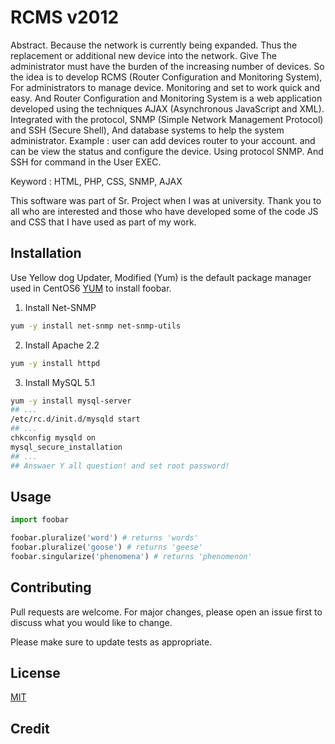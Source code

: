 # RCMS v2012

Abstract. Because the network is currently being expanded. Thus the replacement or additional new device into the network. Give The administrator must have the burden of the increasing number of devices. So the idea is to develop RCMS (Router Configuration and Monitoring System), For administrators to manage device. Monitoring and set to work quick and easy. And Router Configuration and Monitoring System is a web application developed using the techniques AJAX (Asynchronous JavaScript and XML). Integrated with the protocol, SNMP (Simple Network Management Protocol)  and SSH (Secure Shell), And database systems to help the system administrator. Example : user can add devices router to your account. and can be view the status and configure the device. Using protocol SNMP. And SSH for command in the User EXEC.

Keyword : HTML, PHP, CSS, SNMP, AJAX

This software was part of Sr. Project when I was at university. Thank you to all who are interested and those who have developed some of the code JS and CSS that I have used as part of my work.

## Installation

Use Yellow dog Updater, Modified (Yum) is the default package manager used in CentOS6 [YUM](https://wiki.centos.org/PackageManagement/Yum) to install foobar.

1. Install Net-SNMP

```bash
yum -y install net-snmp net-snmp-utils 
```

2. Install Apache 2.2

```bash
yum -y install httpd
```

3. Install MySQL 5.1

```bash
yum -y install mysql-server
## ...
/etc/rc.d/init.d/mysqld start
## ...
chkconfig mysqld on
mysql_secure_installation
## ...
## Answaer Y all question! and set root password!
```



## Usage

```python
import foobar

foobar.pluralize('word') # returns 'words'
foobar.pluralize('goose') # returns 'geese'
foobar.singularize('phenomena') # returns 'phenomenon'
```

## Contributing
Pull requests are welcome. For major changes, please open an issue first to discuss what you would like to change.

Please make sure to update tests as appropriate.

## License
[MIT](https://choosealicense.com/licenses/mit/)

## Credit
